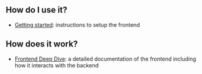 ## How do I use it?

- [Getting started](../docs/getting_started.md): instructions to setup the frontend

## How does it work?

- [Frontend Deep Dive](../docs/frontend_deepdive.md): a detailed documentation of the frontend including how it interacts with the backend

